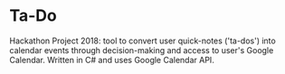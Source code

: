 # Ta-Do
Hackathon Project 2018: tool to convert user quick-notes ('ta-dos') into calendar events through decision-making and access to user's Google Calendar. Written in C# and uses Google Calendar API. 

